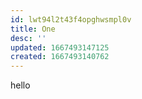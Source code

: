 ```yaml
---
id: lwt94l2t43f4opghwsmpl0v
title: One
desc: ''
updated: 1667493147125
created: 1667493140762
---
```

hello


